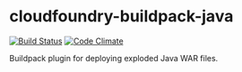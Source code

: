 cloudfoundry-buildpack-java
===========================

[![Build Status](https://travis-ci.org/cloudfoundry/cloudfoundry-buildpack-java.png)](https://travis-ci.org/cloudfoundry/cloudfoundry-buildpack-java)
[![Code Climate](https://codeclimate.com/github/cloudfoundry/cloudfoundry-buildpack-java.png)](https://codeclimate.com/github/cloudfoundry/cloudfoundry-buildpack-java)

Buildpack plugin for deploying exploded Java WAR files.
